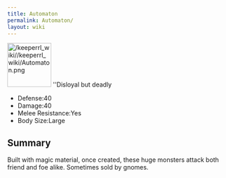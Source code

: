 ```yaml
---
title: Automaton
permalink: Automaton/
layout: wiki
---
```


<img src="/keeperrl_wiki//keeperrl_wiki/Automaton.png" title="fig:/keeperrl_wiki//keeperrl_wiki/Automaton.png" alt="/keeperrl_wiki//keeperrl_wiki/Automaton.png" width="100" />
''Disloyal but deadly

-   Defense:40
-   Damage:40
-   Melee Resistance:Yes
-   Body Size:Large

Summary
-------

Built with magic material, once created, these huge monsters attack both
friend and foe alike. Sometimes sold by gnomes.

